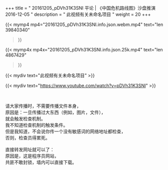+++
title = " 20161205_pDVh31K3SNI 平论 | 《中国危机路线图》沙盘推演  2016-12-05 "
description = " 此视频有关未命名项目 "
weight = 20
+++

{{< mymp4 mp4="20161205_pDVh31K3SNI.info.json.webm.mp4" 
text="len 39840340"
>}}

{{< mymp4x  mp4x="20161205_pDVh31K3SNI.info.json.25k.mp4"
text="len 4867429"
>}}


{{< mydiv text="此视频有关未命名项目" >}}
<br>

{{< mydiv text="https://www.youtube.com/watch?v=pDVh31K3SNI" >}}


<br>

请大家传播时，不需要传播文件本身，<br>
原因是：一旦传播过大东西（例如，图片，文件），<br>
就会触发检查机制。<br>
我不知道检查机制的触发条件。<br>
但是我知道，不会说你传一个没有敏感词的网络地址都检查，<br>
否则，检查员得累死。<br><br>
直接转发网址就可以了：<br>
原因是，这是程序员网站，<br>
共匪不敢封锁，墙内可以直接下载。


